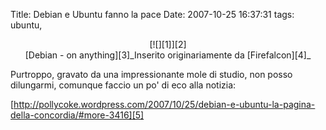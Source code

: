 Title: Debian e Ubuntu fanno la pace
Date:  2007-10-25 16:37:31
tags: ubuntu,

<center>[![][1]][2]<br>[Debian - on anything][3]_Inserito originariamente da
[Firefalcon][4]_</center>


Purtroppo, gravato da una impressionante mole di studio, non posso dilungarmi,
comunque faccio un po' di eco alla notizia:

[http://pollycoke.wordpress.com/2007/10/25/debian-e-ubuntu-la-pagina-della-concordia/#more-3416][5]

   [1]: http://dl.dropbox.com/u/369614/blog/img_red/773000480_8a3f0b611e_m.jpg

   [2]: http://www.flickr.com/photos/firefalcon/773000480/

   [3]: http://www.flickr.com/photos/firefalcon/773000480/

   [4]: http://www.flickr.com/people/firefalcon/

   [5]: http://pollycoke.wordpress.com/2007/10/25/debian-e-ubuntu-la-pagina-della-concordia/#more-3416
